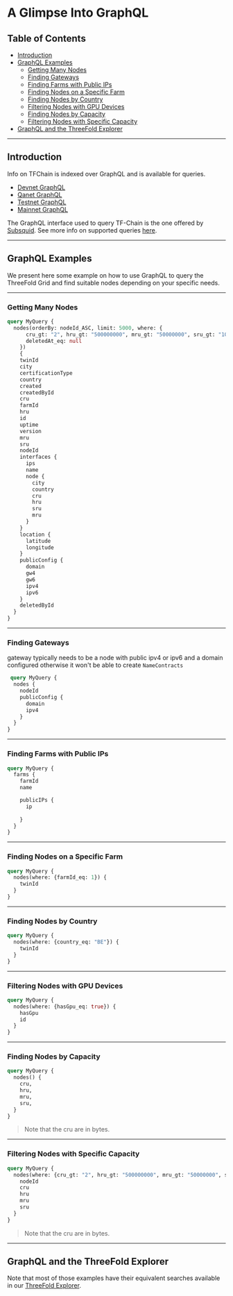 <h1> A Glimpse Into GraphQL </h1>

<h2> Table of Contents </h2>

- [Introduction](#introduction)
- [GraphQL Examples](#graphql-examples)
  - [Getting Many Nodes](#getting-many-nodes)
  - [Finding Gateways](#finding-gateways)
  - [Finding Farms with Public IPs](#finding-farms-with-public-ips)
  - [Finding Nodes on a Specific Farm](#finding-nodes-on-a-specific-farm)
  - [Finding Nodes by Country](#finding-nodes-by-country)
  - [Filtering Nodes with GPU Devices](#filtering-nodes-with-gpu-devices)
  - [Finding Nodes by Capacity](#finding-nodes-by-capacity)
  - [Filtering Nodes with Specific Capacity](#filtering-nodes-with-specific-capacity)
- [GraphQL and the ThreeFold Explorer](#graphql-and-the-threefold-explorer)

***

## Introduction

Info on TFChain is indexed over GraphQL and is available for queries.

- [Devnet GraphQL](https://graphql.dev.grid.tf/graphql)
- [Qanet GraphQL](https://graphql.qa.grid.tf/graphql)
- [Testnet GraphQL](https://graphql.test.grid.tf/graphql)
- [Mainnet GraphQL](https://graphql.grid.tf/graphql)

The GraphQL interface used to query TF-Chain is the one offered by [Subsquid](https://docs.subsquid.io/). See more info on supported queries [here](https://docs.subsquid.io/query-squid/).

***

## GraphQL Examples

We present here some example on how to use GraphQL to query the ThreeFold Grid and find suitable nodes depending on your specific needs.
***
### Getting Many Nodes

```graphql
query MyQuery {
  nodes(orderBy: nodeId_ASC, limit: 5000, where: {
      cru_gt: "2", hru_gt: "500000000", mru_gt: "50000000", sru_gt: "1000000000", 
      deletedAt_eq: null
    }) 
    {
    twinId
    city
    certificationType
    country
    created
    createdById
    cru
    farmId
    hru
    id
    uptime
    version
    mru
    sru
    nodeId
    interfaces {
      ips
      name
      node {
        city
        country
        cru
        hru
        sru
        mru
      }
    }
    location {
      latitude
      longitude
    }
    publicConfig {
      domain
      gw4
      gw6
      ipv4
      ipv6
    }
    deletedById
  }
}


```
***
### Finding Gateways

gateway typically needs to be a node with public ipv4 or ipv6 and a domain configured otherwise it won't be able to create `NameContracts`

```graphql
 query MyQuery {
  nodes {
    nodeId
    publicConfig {
      domain
      ipv4
    }
  }
}
```
***
### Finding Farms with Public IPs

```graphql
query MyQuery {
  farms {
    farmId
    name

    publicIPs {
      ip
      
    }
  }
}

```
***
### Finding Nodes on a Specific Farm

```graphql
query MyQuery {
  nodes(where: {farmId_eq: 1}) {
    twinId
  }
}
```
***
### Finding Nodes by Country

```graphql
query MyQuery {
  nodes(where: {country_eq: "BE"}) {
    twinId
  }
}
```
***
### Filtering Nodes with GPU Devices

```graphql
query MyQuery {
  nodes(where: {hasGpu_eq: true}) {
    hasGpu
    id
  }
}
```
***
### Finding Nodes by Capacity

```graphql
query MyQuery {
  nodes() {
    cru,
    hru,
    mru,
    sru,
  }
}

```

> Note that the cru are in bytes.
***
### Filtering Nodes with Specific Capacity

```graphql
query MyQuery {
  nodes(where: {cru_gt: "2", hru_gt: "500000000", mru_gt: "50000000", sru_gt: "1000000000"}) {
    nodeId
    cru
    hru
    mru
    sru
  }
}

```

> Note that the cru are in bytes.

***

## GraphQL and the ThreeFold Explorer

Note that most of those examples have their equivalent searches available in our [ThreeFold Explorer](https://dashboard.grid.tf/explorer/nodes).
